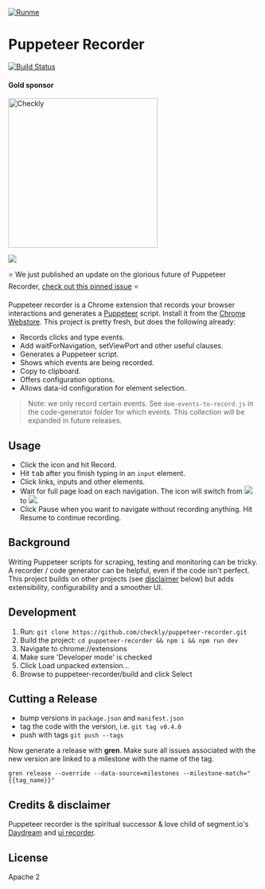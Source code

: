 [![Runme](https://runme.io/static/button.svg)](https://runme.io/run?app_id=617312a7-af0e-42c0-9251-bdec899ca544)

# Puppeteer Recorder

[![Build Status](https://travis-ci.org/checkly/puppeteer-recorder.svg?branch=develop)](https://travis-ci.org/checkly/puppeteer-recorder)

#### Gold sponsor
[<img src="chrome-store/checkly-logo.png?raw=true" alt="Checkly" width="300">](https://checklyhq.com?utm_source=github&utm_medium=sponsor-logo-github&utm_campaign=puppeteer-recorder)

![](src/images/recorder.png)

⭐️ We just published an update on the glorious future of Puppeteer Recorder, [check out this pinned issue](https://github.com/checkly/puppeteer-recorder/issues/83) ⭐️ 

Puppeteer recorder is a Chrome extension that records your browser interactions and generates a
[Puppeteer](https://github.com/GoogleChrome/puppeteer) script. Install it from the [Chrome Webstore](https://chrome.google.com/webstore/detail/puppeteer-recorder/djeegiggegleadkkbgopoonhjimgehda).
This project is pretty fresh, but does the following already:

- Records clicks and type events.
- Add waitForNavigation, setViewPort and other useful clauses.
- Generates a Puppeteer script.
- Shows which events are being recorded.
- Copy to clipboard.
- Offers configuration options.
- Allows data-id configuration for element selection.

> Note: we only record certain events. See `dom-events-to-record.js` in the code-generator folder for which events. This collection will be expanded in future releases.

## Usage

- Click the icon and hit Record.
- Hit <kbd>tab</kbd> after you finish typing in an `input` element.
- Click links, inputs and other elements.
- Wait for full page load on each navigation. The icon will switch from ![](src/images/icon_rec.png) to ![](src/images/icon_wait.png).
- Click Pause when you want to navigate without recording anything. Hit Resume to continue recording.
## Background

Writing Puppeteer scripts for scraping, testing and monitoring can be tricky. A recorder / code generator can be helpful,
even if the code isn't perfect. This project builds on other projects (see [disclaimer](#user-content-credits--disclaimer)
below) but adds extensibility, configurability and a smoother UI.

## Development

1. Run: `git clone https://github.com/checkly/puppeteer-recorder.git`
2. Build the project: `cd puppeteer-recorder && npm i && npm run dev`
2. Navigate to chrome://extensions
3. Make sure 'Developer mode' is checked
4. Click Load unpacked extension...
5. Browse to puppeteer-recorder/build and click Select

## Cutting a Release

- bump versions in `package.json` and `manifest.json`
- tag the code with the version, i.e. `git tag v0.4.0`
- push with tags `git push --tags`

Now generate a release with **gren**. Make sure all issues associated with the new version are linked to a milestone
with the name of the tag.

```
gren release --override --data-source=milestones --milestone-match="{{tag_name}}"
```

## Credits & disclaimer

Puppeteer recorder is the spiritual successor & love child of segment.io's
[Daydream](https://github.com/segmentio/daydream) and [ui recorder](https://github.com/yguan/ui-recorder).

## License
Apache 2
